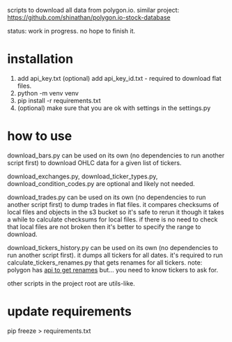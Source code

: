 scripts to download all data from polygon.io.
similar project: https://github.com/shinathan/polygon.io-stock-database

status: work in progress. no hope to finish it.

# installation

1. add api_key.txt
   (optional) add api_key_id.txt - required to download flat files.
2. python -m venv venv
3. pip install -r requirements.txt
4. (optional) make sure that you are ok with settings in the settings.py

# how to use

download_bars.py can be used on its own (no dependencies to run another script first) to download OHLC data for a given list of tickers.

download_exchanges.py, download_ticker_types.py, download_condition_codes.py are optional and likely not needed.

download_trades.py can be used on its own (no dependencies to run another script first) to dump trades in flat files. it compares checksums of local files and objects in the s3 bucket so it's safe to rerun it though it takes a while to calculate checksums for local files. if there is no need to check that local files are not broken then it's better to specify the range to download.

download_tickers_history.py can be used on its own (no dependencies to run another script first). it dumps all tickers for all dates. it's required to run calculate_tickers_renames.py that gets renames for all tickers. note: polygon has [api to get renames](https://polygon.io/docs/rest/stocks/corporate-actions/ticker-events) but... you need to know tickers to ask for.



other scripts in the project root are utils-like.


# update requirements

pip freeze > requirements.txt
